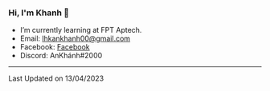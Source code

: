 ### Hi, I'm Khanh 👋
- I’m currently learning at FPT Aptech.
- Email: lhkankhanh00@gmail.com
- Facebook: [Facebook]
- Discord: AnKhánh#2000

---

Last Updated on 13/04/2023

[Facebook]: https://fb.me/271.hnahkna
